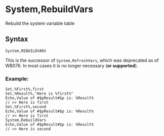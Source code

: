 # System,RebuildVars #
Rebuild the system variable table
## Syntax ##
```
System,REBUILDVARS
```
This is the successor of `System,RefreshVars`, which was deprecated as of WB076. In most cases it is no longer necessary (**or supported**).

### Example: ###
```
Set,%First%,first
Set,%Result%,"Here is %first%"
Echo,Value of #$pResult#$p is: %Result%
// >> Here is first
Set,%First%,second
Echo,Value of #$pResult#$p is: %Result%
// >> Here is first
System,RebuildVars
Echo,Value of #$pResult#$p is: %Result%
// >> Here is second 
```